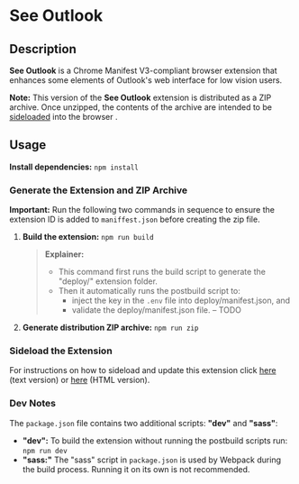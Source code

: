 # See Outlook

## Description

**See Outlook** is a Chrome Manifest V3-compliant browser extension that enhances some elements of Outlook's web interface for low vision users.

**Note:** This version of the **See Outlook** extension is distributed as a ZIP archive. Once unzipped, the contents of the archive are intended to be [sideloaded](#sideloading-and-updating-the-extension) into the browser .

## Usage

**Install dependencies:** `npm install`

### Generate the Extension and ZIP Archive

**Important:** Run the following two commands in sequence to ensure the extension ID is added to `maniffest.json` before creating the zip file.

1. **Build the extension:** `npm run build`
   > **Explainer:**
   >
   > - This command first runs the build script to generate the "deploy/" extension folder.
   > - Then it automatically runs the postbuild script to:
   >   - inject the key in the `.env` file into deploy/manifest.json, and
   >   - validate the deploy/manifest.json file. &ndash; TODO
2. **Generate distribution ZIP archive:** `npm run zip`

### Sideload the Extension

For instructions on how to sideload and update this extension click [here](./docs/Install%20instructions.txt) (text version) or [here](./docs/Install-instructions.html) (HTML version).

### Dev Notes

The `package.json` file contains two additional scripts: **"dev"** and **"sass"**:

- **"dev":** To build the extension without running the postbuild scripts run: `npm run dev`
- **"sass:"** The "sass" script in `package.json` is used by Webpack during the build process. Running it on its own is not recommended.
